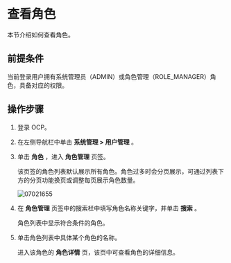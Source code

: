 # 查看角色

本节介绍如何查看角色。

## 前提条件

当前登录用户拥有系统管理员（ADMIN）或角色管理（ROLE_MANAGER）角色，具备对应的权限。

## 操作步骤

1. 登录 OCP。

2. 在左侧导航栏中单击 **系统管理 > 用户管理** 。

3. 单击 **角色** ，进入 **角色管理** 页签。

   该页签的角色列表默认展示所有角色。角色过多时会分页展示，可通过列表下方的分页功能换页或调整每页展示角色数量。

   ![07021655](https://obbusiness-private.oss-cn-shanghai.aliyuncs.com/doc/img/ocp/410/%E8%A7%92%E8%89%B2%E7%AE%A1%E7%90%86.png)

4. 在 **角色管理** 页签中的搜索栏中填写角色名称关键字，并单击 **搜索** 。

   角色列表中显示符合条件的角色。

5. 单击角色列表中具体某个角色的名称。

   进入该角色的 **角色详情** 页，该页中可查看角色的详细信息。
